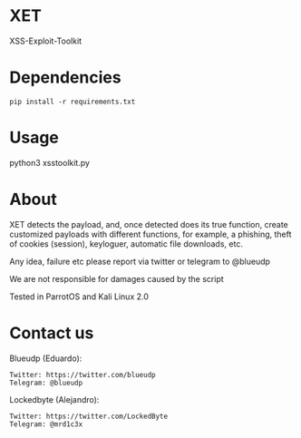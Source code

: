 # XET
XSS-Exploit-Toolkit

# Dependencies
    pip install -r requirements.txt
# Usage
python3 xsstoolkit.py
# About
XET detects the payload, and, once detected does its true function, create customized payloads with different functions, for example, a phishing, theft of cookies (session), keyloguer, automatic file downloads, etc.

Any idea, failure etc please report via twitter or telegram to @blueudp

We are not responsible for damages caused by the script

Tested in ParrotOS and Kali Linux 2.0
# Contact us
Blueudp (Eduardo):



    Twitter: https://twitter.com/blueudp
    Telegram: @blueudp

Lockedbyte (Alejandro):




    Twitter: https://twitter.com/LockedByte
    Telegram: @mrd1c3x
